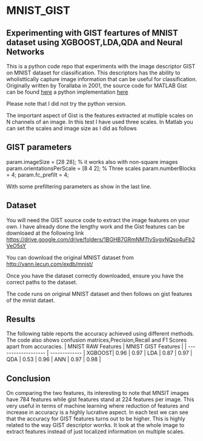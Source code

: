 # MNIST_GIST
## Experimenting with GIST feartures of MNIST dataset using XGBOOST,LDA,QDA and Neural Networks

This is a python code repo that experiments with the image descriptor GIST on MNIST dataset for classification.
This descriptors has the ability to wholisttically capture image information that can be useful for classification. 
Originally written by Torallaba in 2001, the source code for MATLAB Gist can be found [here](http://people.csail.mit.edu/torralba/code/spatialenvelope/) a python implementation [here](https://pypi.org/project/pyleargist/)

Please note that I did not try the python version.

The important aspect of Gist is the features extracted at mutliple scales on N channels of an image. In this test I have used 
three scales. In Matlab you can set the scales and image size as I did as follows

## GIST parameters
param.imageSize = [28 28]; % it works also with non-square images
param.orientationsPerScale = [8 4 2]; % Three scales
param.numberBlocks = 4;
param.fc_prefilt = 4;

With some prefiltering parameters as show in the last line.

## Dataset
You will need the GIST source code to extract the image features on your own. I have already done the lengthy work and the Gist 
features can be downloaed at the following link
https://drive.google.com/drive/folders/1BGHB7GRmNMTtvSvgyNQso4uFb2VeO5sY

You can download the original MNIST dataset from http://yann.lecun.com/exdb/mnist/

Once you have the dataset correctly downloaded, ensure you have the correct paths to the dataset.

The code runs on original MNIST dataset and then follows on gist features of the mnist dataet.
## Results
The following table reports the accuracy achieved using different methods. The code also shows confusion matrices,Precision,Recall and F1 Scores apart from accuracies.
       | MNIST RAW Features  | MNIST GIST Features |
       | ------------------- | ------------- |
XGBOOST| 0.96                | 0.97          |
LDA    | 0.87                | 0.97          |
QDA    | 0.53                | 0.96          |
ANN    | 0.97                | 0.98          |

## Conclusion
On comparing the two features, its interesting to note that MNSIT images have 784 features while gist features stand at 224 features
per image. This very useful in terms of machine learning where reduction of features and increase in accuracy is a highly lucrative 
aspect. In each test we can see that the accuracy for GIST features turns out to be higher. This is highly related to the way GIST descriptor worrks. It look at the whole image to extract features instead of just localized information on multiple scales.
